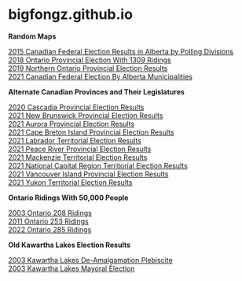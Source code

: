 # bigfongz.github.io


<b>Random Maps</b>

<a href="2015 Alberta Federal Polls Map/index.html">2015 Canadian Federal Election Results in Alberta by Polling Divisions</a>
<br>
<a href="Ontario 1309 Ridings 2018/index.html">2018 Ontario Provincial Election With 1309 Ridings</a>
<br>
<a href="Northern Ontario 2019/index.html">2019 Northern Ontario Provincial Election Results</a>
<br>
<a href="2021 Federal Election By Alberta Municipalities/index.html">2021 Canadian Federal Election By Alberta Municipalities</a>
<br>


<b>Alternate Canadian Provinces and Their Legislatures</b>

<a href="Alternate Provinces/Cascadia 2020/index.html">2020 Cascadia Provincial Election Results</a>
<br>
<a href="Alternate Provinces/New Brunswick 2021/index.html">2021 New Brunswick Provincial Election Results</a>
<br>
<a href="Alternate Provinces/Aurora 2021/index.html">2021 Aurora Provincial Election Results</a>
<br>
<a href="Alternate Provinces/2021 Cape Breton Island Provincial Election/index.html">2021 Cape Breton Island Provincial Election Results</a>
<br>
<a href="Alternate Provinces/Labrador 2021/index.html">2021 Labrador Territorial Election Results</a>
<br>
<a href="Alternate Provinces/2021 Peace River Provincial Election Results/index.html">2021 Peace River Provincial Election Results</a>
<br>
<a href="Alternate Provinces/Mackenzie 2021/index.html">2021 Mackenzie Territorial Election Results</a>
<br>
<a href="Alternate Provinces/2021 National Capital Region Territorial Election/index.html">2021 National Capital Region Territorial Election Results</a>
<br>
<a href="Alternate Provinces/2021 Vancouver Island Provincial Election/index.html">2021 Vancouver Island Provincial Election Results</a>
<br>
<a href="Alternate Provinces/Yukon 2021/index.html">2021 Yukon Territorial Election Results</a>
<br>


<b>Ontario Ridings With 50,000 People</b>

<a href="Ontario Ridings with 50,000 People/2003/index.html">2003 Ontario 208 Ridings</a>
<br>
<a href="Ontario Ridings with 50,000 People/2011/index.html">2011 Ontario 253 Ridings</a>
<br>
<a href="Ontario Ridings with 50,000 People/2022/index.html">2022 Ontario 285 Ridings</a>
<br>


<b>Old Kawartha Lakes Election Results</b>

<a href="Kawartha Lakes/2003 Plebiscite/index.html">2003 Kawartha Lakes De-Amalgamation Plebiscite</a>
<br>
<a href="Kawartha Lakes/2003 Mayoral/index.html">2003 Kawartha Lakes Mayoral Election</a>
<br>
